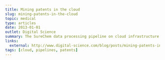 ```yaml
---
title: Mining patents in the cloud
slug: mining-patents-in-the-cloud
topic: medical
type: articles
date: 2013-01-01
outlet: Digital Science
summary: The SureChem data processing pipeline on cloud infrastructure.
links:
  external: http://www.digital-science.com/blog/posts/mining-patents-in-the-cloud-part-1-the-surechem-data-processing-pipeline
tags: [cloud, pipelines, patents]
---
```


